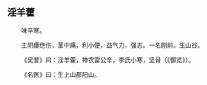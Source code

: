 ## 淫羊藿
<p>&emsp;&emsp;
味辛寒。
</p>
<p>&emsp;&emsp;
主阴痿绝伤，茎中痛，利小便，益气力，强志。一名刚前。生山谷。
</p>
<p>&emsp;&emsp;
《吴普》曰：淫羊藿，神农雷公辛，李氏小寒，坚骨（《御览》）。
</p>
<p>&emsp;&emsp;
《名医》曰：生上山郡阳山。
</p>
